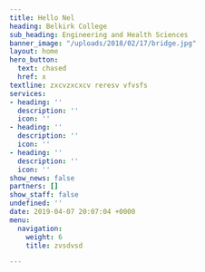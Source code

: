 ```yaml
---
title: Hello Nel
heading: Belkirk College
sub_heading: Engineering and Health Sciences
banner_image: "/uploads/2018/02/17/bridge.jpg"
layout: home
hero_button:
  text: chased
  href: x
textline: zxcvzxcxcv reresv vfvsfs
services:
- heading: ''
  description: ''
  icon: ''
- heading: ''
  description: ''
  icon: ''
- heading: ''
  description: ''
  icon: ''
show_news: false
partners: []
show_staff: false
undefined: ''
date: 2019-04-07 20:07:04 +0000
menu:
  navigation:
    weight: 6
    title: zvsdvsd

---
```

